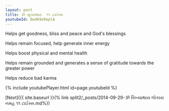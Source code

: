 ```yaml
---
layout: post
title: ૐ શુચ્છાથરા  ૧૧ ટાઈમ્સ
youtubeId: 8w4K9xReplA
---
```

 
 
Helps get goodness, bliss and peace and God's blessings
 
Helps remain focused, help generate inner energy 
 
Helps boost physical and mental health 
 
Helps remain grounded and generates a sense of gratitude towards the greater power 
 
Helps reduce bad karma
 
 
 
 


{% include youtubePlayer.html id=page.youtubeId %}
 
[Next]({{ site.baseurl }}{% link  split2/_posts/2014-09-29-ૐ વિખ્યાથાય લોકાય નમહ ૧૧ ટાઈમ્સ.md%})
 
